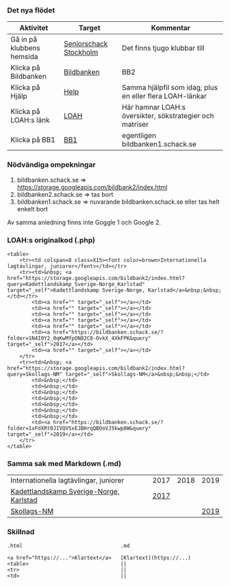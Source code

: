 ### Det nya flödet

|Aktivitet|Target|Kommentar|
|-|-|-|
|Gå in på klubbens hemsida | [Seniorschack Stockholm](https://seniorschackstockholm.se)                           |Det finns tjugo klubbar till|
|Klicka på Bildbanken      | [Bildbanken](https://storage.googleapis.com/bildbank2/index.html?query=SeniorSchack) |BB2|
|Klicka på Hjälp           | [Help](https://github.com/ChristerNilsson/Bildbanken-2.0#readme)                     |Samma hjälpfil som idag, plus en eller flera LOAH-länkar|
|Klicka på LOAH:s länk     | [LOAH](https://storage.googleapis.com/bildbank2/LOAH.html)                           |Här hamnar LOAH:s översikter, sökstrategier och matriser|
|Klicka på BB1             | [BB1](https://bildbanken.schack.se)                                                  |egentligen bildbanken1.schack.se|

### Nödvändiga ompekningar

1. bildbanken.schack.se  => https://storage.googleapis.com/bildbank2/index.html
2. bildbanken2.schack.se => tas bort
3. bildbanken1.schack.se => nuvarande bildbanken.schack.se eller tas helt enkelt bort

Av samma anledning finns inte Goggle 1 och Google 2.

### LOAH:s originalkod (.php)

```
<table>
	<tr><td colspan=8 class=X15><font color=brown>Internationella lagtävlingar, juniorer</font></td></tr>
	<tr><td>&nbsp; <a href="https://storage.googleapis.com/bildbank2/index.html?query=Kadettlandskamp_Sverige-Norge_Karlstad" target="_self">Kadettlandskamp Sverige-Norge, Karlstad</a>&nbsp;&nbsp;</td></tr>
		<td><a href="" target="_self"></a></td>
		<td><a href="" target="_self"></a></td>
		<td><a href="" target="_self"></a></td>
		<td><a href="" target="_self"></a></td>
		<td><a href="" target="_self"></a></td>
		<td><a href="https://bildbanken.schack.se/?folder=1N4I0Y2_0qKwMfpON82C8-OvkX_4XkFPK&query" target="_self">2017</a></td>
		<td><a href="" target="_self"></a></td>
	</tr>
	<tr><td>&nbsp; <a href="https://storage.googleapis.com/bildbank2/index.html?query=Skollags-NM" target="_self">Skollags-NM</a>&nbsp;&nbsp;</td>
		<td>&nbsp;</td>
		<td>&nbsp;</td>
		<td>&nbsp;</td>
		<td>&nbsp;</td>
		<td>&nbsp;</td>
		<td>&nbsp;</td>
		<td>&nbsp;</td>
		<td><a href="https://bildbanken.schack.se/?folder=1xFdXRt0JIVQVSxEJBHrqQBOoVJ5kwp8W&query" target="_self">2019</a></td>
	</tr>
</table>
```

### Samma sak med Markdown (.md)

|||||
|-|-|-|-|
|Internationella lagtävlingar, juniorer|2017|2018|2019|
|[Kadettlandskamp Sverige-Norge, Karlstad](https://storage.googleapis.com/bildbank2/index.html?query=Kadettlandskamp_Sverige-Norge_Karlstad)|[2017](https://storage.googleapis.com/bildbank2/index.html?query=Kadettlandskamp_Sverige-Norge_Karlstad)|
|[Skollags-NM](https://storage.googleapis.com/bildbank2/index.html?query=Skollags-NM)|||[2019](https://storage.googleapis.com/bildbank2/index.html?folder=Home/2019&query=Skollags-NM)|

### Skillnad
```
.html                                .md

<a href="https://...">Klartext</a>   [Klartext](https://...)
<table>                              ||
<tr>                                 ||
<td>                                 ||
```